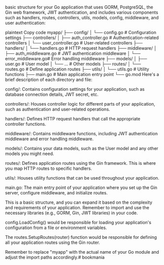  basic structure for your Go application that uses GORM, PostgreSQL, the Gin web framework, JWT authentication, and includes various components such as handlers, routes, controllers, utils, models, config, middleware, and user authentication:

plaintext
Copy code
myapp/
├── config/
│   └── config.go         # Configuration settings
├── controllers/
│   ├── auth_controller.go # Authentication-related controllers
│   └── user_controller.go # User-related controllers
├── handlers/
│   └── handlers.go       # HTTP request handlers
├── middleware/
│   ├── auth_middleware.go # JWT authentication middleware
│   └── error_middleware.go# Error handling middleware
├── models/
│   ├── user.go           # User model
│   └── ...               # Other models
├── routes/
│   └── routes.go         # Define application routes
├── utils/
│   └── utils.go          # Utility functions
├── main.go               # Main application entry point
└── go.mod
Here's a brief description of each directory and file:

config/: Contains configuration settings for your application, such as database connection details, JWT secret, etc.

controllers/: Houses controller logic for different parts of your application, such as authentication and user-related operations.

handlers/: Defines HTTP request handlers that call the appropriate controller functions.

middleware/: Contains middleware functions, including JWT authentication middleware and error handling middleware.

models/: Contains your data models, such as the User model and any other models you might need.

routes/: Defines application routes using the Gin framework. This is where you map HTTP routes to specific handlers.

utils/: Houses utility functions that can be used throughout your application.

main.go: The main entry point of your application where you set up the Gin server, configure middleware, and initialize routes.

This is a basic structure, and you can expand it based on the complexity and requirements of your application. Remember to import and use the necessary libraries (e.g., GORM, Gin, JWT libraries) in your code.

config.LoadConfig() would be responsible for loading your application's configuration from a file or environment variables.

The routes.SetupRoutes(router) function would be responsible for defining all your application routes using the Gin router.

Remember to replace "myapp" with the actual name of your Go module and adjust the import paths accordingly.# bookmania
